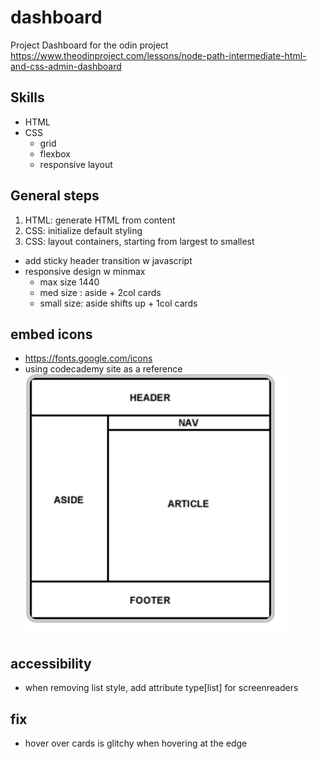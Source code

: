# dashboard
Project Dashboard for the odin project
https://www.theodinproject.com/lessons/node-path-intermediate-html-and-css-admin-dashboard

## 

## Skills
- HTML
- CSS
    - grid
    - flexbox
    - responsive layout


## General steps
1. HTML: generate HTML from content
2. CSS: initialize default styling 
3. CSS: layout containers, starting from largest to smallest

- add sticky header transition w javascript
- responsive design w minmax
    - max size 1440
    - med size : aside + 2col cards
    - small size: aside shifts up + 1col cards


## embed icons 
- https://fonts.google.com/icons
- using codecademy site as a reference 
![Alt text](image.png)


## accessibility
- when removing list style, add attribute type[list] for screenreaders

## fix
- hover over cards is glitchy when hovering at the edge